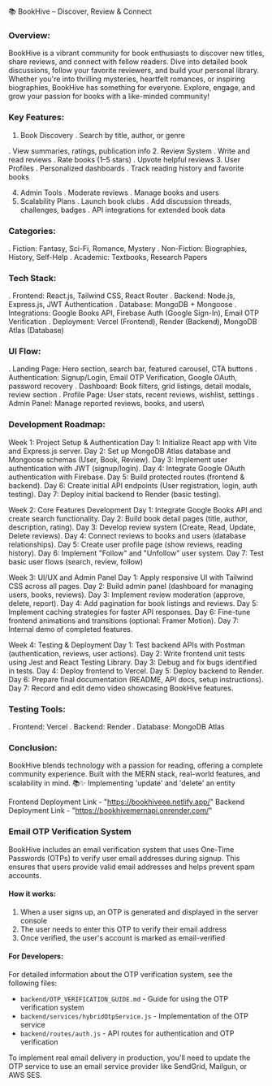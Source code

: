 📚 BookHive – Discover, Review & Connect
### Overview:
BookHive is a vibrant community for book enthusiasts to discover new titles, share reviews, and connect with fellow readers.
Dive into detailed book discussions, follow your favorite reviewers, and build your personal library.
Whether you're into thrilling mysteries, heartfelt romances, or inspiring biographies, BookHive has something for everyone.
Explore, engage, and grow your passion for books with a like-minded community!

### Key Features:

1. Book Discovery
.  Search by title, author, or genre


.  View summaries, ratings, publication info
2. Review System
.  Write and read reviews
.  Rate books (1–5 stars)
.  Upvote helpful reviews
3. User Profiles
.  Personalized dashboards
.  Track reading history and favorite books






4. Admin Tools
.  Moderate reviews
.  Manage books and users
5. Scalability Plans
.  Launch book clubs
.  Add discussion threads, challenges, badges
.  API integrations for extended book data
### Categories:

. Fiction: Fantasy, Sci-Fi, Romance, Mystery
. Non-Fiction: Biographies, History, Self-Help
. Academic: Textbooks, Research Papers
### Tech Stack:

. Frontend: React.js, Tailwind CSS, React Router
. Backend: Node.js, Express.js, JWT Authentication
. Database: MongoDB + Mongoose
. Integrations: Google Books API, Firebase Auth (Google Sign-In), Email OTP Verification
. Deployment: Vercel (Frontend), Render (Backend), MongoDB Atlas (Database)


### UI Flow:

. Landing Page: Hero section, search bar, featured carousel, CTA buttons
. Authentication: Signup/Login, Email OTP Verification, Google OAuth, password recovery
. Dashboard: Book filters, grid listings, detail modals, review section
. Profile Page: User stats, recent reviews, wishlist, settings
. Admin Panel: Manage reported reviews, books, and users\

### Development Roadmap:


Week 1: Project Setup & Authentication
Day 1: Initialize React app with Vite and Express.js server.
Day 2: Set up MongoDB Atlas database and Mongoose schemas (User, Book, Review).
Day 3: Implement user authentication with JWT (signup/login).
Day 4: Integrate Google OAuth authentication with Firebase.
Day 5: Build protected routes (frontend & backend).
Day 6: Create initial API endpoints (User registration, login, auth testing).
Day 7: Deploy initial backend to Render (basic testing).


Week 2: Core Features Development
Day 1: Integrate Google Books API and create search functionality.
Day 2: Build book detail pages (title, author, description, rating).
Day 3: Develop review system (Create, Read, Update, Delete reviews).
Day 4: Connect reviews to books and users (database relationships).
Day 5: Create user profile page (show reviews, reading history).
Day 6: Implement "Follow" and "Unfollow" user system.
Day 7: Test basic user flows (search, review, follow)





Week 3: UI/UX and Admin Panel
Day 1: Apply responsive UI with Tailwind CSS across all pages.
Day 2: Build admin panel (dashboard for managing users, books, reviews).
Day 3: Implement review moderation (approve, delete, report).
Day 4: Add pagination for book listings and reviews.
Day 5: Implement caching strategies for faster API responses.
Day 6: Fine-tune frontend animations and transitions (optional: Framer Motion).
Day 7: Internal demo of completed features.

Week 4: Testing & Deployment
Day 1: Test backend APIs with Postman (authentication, reviews, user actions).
Day 2: Write frontend unit tests using Jest and React Testing Library.
Day 3: Debug and fix bugs identified in tests.
Day 4: Deploy frontend to Vercel.
Day 5: Deploy backend to Render.
Day 6: Prepare final documentation (README, API docs, setup instructions).
Day 7: Record and edit demo video showcasing BookHive features.
### Testing Tools:

. Frontend: Vercel
. Backend: Render
. Database: MongoDB Atlas
### Conclusion:

BookHive blends technology with a passion for reading, offering a complete community experience. Built with the MERN stack, real-world features, and scalability in mind. 📚✨
 Implementing 'update' and 'delete' an entity

Frontend Deployment Link - "https://bookhiveee.netlify.app/"
Backend Deployment Link - "https://bookhivemernapi.onrender.com/"

### Email OTP Verification System

BookHive includes an email verification system that uses One-Time Passwords (OTPs) to verify user email addresses during signup. This ensures that users provide valid email addresses and helps prevent spam accounts.

#### How it works:

1. When a user signs up, an OTP is generated and displayed in the server console
2. The user needs to enter this OTP to verify their email address
3. Once verified, the user's account is marked as email-verified

#### For Developers:

For detailed information about the OTP verification system, see the following files:
- `backend/OTP_VERIFICATION_GUIDE.md` - Guide for using the OTP verification system
- `backend/services/hybridOtpService.js` - Implementation of the OTP service
- `backend/routes/auth.js` - API routes for authentication and OTP verification

To implement real email delivery in production, you'll need to update the OTP service to use an email service provider like SendGrid, Mailgun, or AWS SES.
